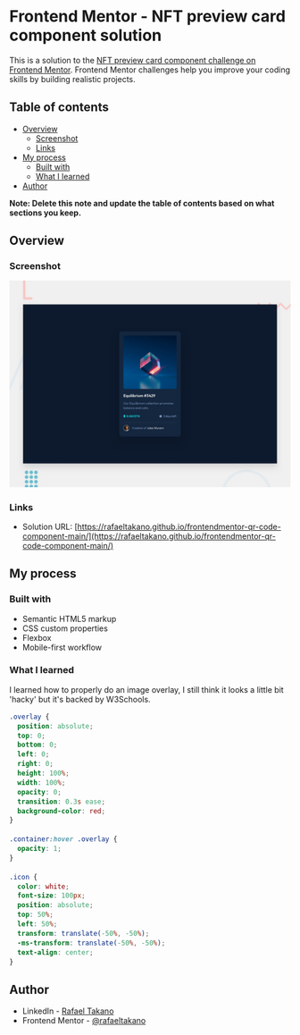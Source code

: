 # Frontend Mentor - NFT preview card component solution

This is a solution to the [NFT preview card component challenge on Frontend Mentor](https://www.frontendmentor.io/challenges/nft-preview-card-component-SbdUL_w0U). Frontend Mentor challenges help you improve your coding skills by building realistic projects.

## Table of contents

- [Overview](#overview)
  - [Screenshot](#screenshot)
  - [Links](#links)
- [My process](#my-process)
  - [Built with](#built-with)
  - [What I learned](#what-i-learned)
- [Author](#author)

**Note: Delete this note and update the table of contents based on what sections you keep.**

## Overview

### Screenshot

![](./screenshot.jpg)

### Links

- Solution URL: [https://rafaeltakano.github.io/frontendmentor-qr-code-component-main/](https://rafaeltakano.github.io/frontendmentor-qr-code-component-main/)

## My process

### Built with

- Semantic HTML5 markup
- CSS custom properties
- Flexbox
- Mobile-first workflow

### What I learned

I learned how to properly do an image overlay, I still think it looks a little
bit 'hacky' but it's backed by W3Schools.

```css
.overlay {
  position: absolute;
  top: 0;
  bottom: 0;
  left: 0;
  right: 0;
  height: 100%;
  width: 100%;
  opacity: 0;
  transition: 0.3s ease;
  background-color: red;
}

.container:hover .overlay {
  opacity: 1;
}

.icon {
  color: white;
  font-size: 100px;
  position: absolute;
  top: 50%;
  left: 50%;
  transform: translate(-50%, -50%);
  -ms-transform: translate(-50%, -50%);
  text-align: center;
}
```

## Author

- LinkedIn - [Rafael Takano](https://www.linkedin.com/in/rafaeltakano1/)
- Frontend Mentor - [@rafaeltakano](https://www.frontendmentor.io/profile/rafaeltakano)
